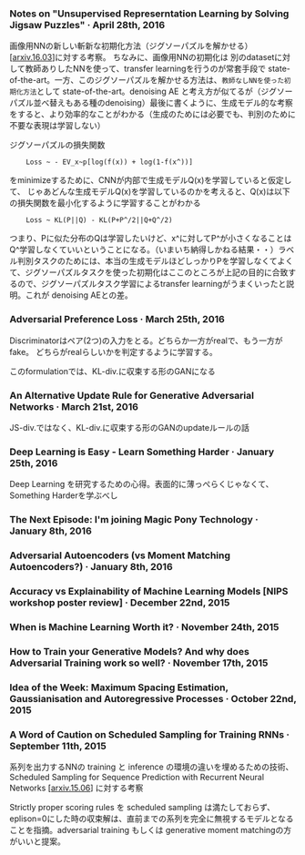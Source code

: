 ### Notes on "Unsupervised Represerntation Learning by Solving Jigsaw Puzzles" · April 28th, 2016

画像用NNの新しい斬新な初期化方法（ジグソーパズルを解かせる）[[arxiv.16.03](https://arxiv.org/abs/1603.09246)]に対する考察。
ちなみに、画像用NNの初期化は 別のdatasetに対して教師ありしたNNを使って、transfer learningを行うのが常套手段で state-of-the-art。一方、このジグソーパズルを解かせる方法は、`教師なしNNを使った初期化方法`として state-of-the-art。denoising AE と考え方が似てるが（ジグソーパズル並べ替えもある種のdenoising）最後に書くように、生成モデル的な考察をすると、より効率的なことがわかる（生成のためには必要でも、判別のために不要な表現は学習しない）

ジグソーパズルの損失関数
```
    Loss ~ - EV_x~p[log(f(x)) + log(1-f(x^))]
```
をminimizeするために、CNNが内部で生成モデルQ(x)を学習していると仮定して、
じゃあどんな生成モデルQ(x)を学習しているのかを考えると、Q(x)は以下の損失関数を最小化するように学習することがわかる
```
    Loss ~ KL(P||Q) - KL(P+P^/2||Q+Q^/2)
```
つまり、Pに似た分布のQは学習したいけど、x^に対してP^が小さくなることはQ^学習しなくていいということになる。（いまいち納得しかねる結果・・）ラベル判別タスクのためには、本当の生成モデルほどしっかりPを学習しなくてよくて、ジグソーパズルタスクを使った初期化はここのところが上記の目的に合致するので、ジグソーパズルタスク学習によるtransfer learningがうまくいったと説明。これが denoising AEとの差。

### Adversarial Preference Loss · March 25th, 2016

Discriminatorはペア(2つ)の入力をとる。どちらか一方がrealで、もう一方がfake。
どちらがrealらしいかを判定するように学習する。

このformulationでは、KL-div.に収束する形のGANになる

### An Alternative Update Rule for Generative Adversarial Networks · March 21st, 2016

JS-div.ではなく、KL-div.に収束する形のGANのupdateルールの話

### Deep Learning is Easy - Learn Something Harder · January 25th, 2016

Deep Learning を研究するための心得。表面的に薄っぺらくじゃなくて、Something Harderを学ぶべし

### The Next Episode: I'm joining Magic Pony Technology · January 8th, 2016

### Adversarial Autoencoders (vs Moment Matching Autoencoders?) · January 8th, 2016

### Accuracy vs Explainability of Machine Learning Models [NIPS workshop poster review] · December 22nd, 2015

### When is Machine Learning Worth it? · November 24th, 2015

### How to Train your Generative Models? And why does Adversarial Training work so well? · November 17th, 2015

### Idea of the Week: Maximum Spacing Estimation, Gaussianisation and Autoregressive Processes · October 22nd, 2015

### A Word of Caution on Scheduled Sampling for Training RNNs · September 11th, 2015

系列を出力するNNの training と inference の環境の違いを埋めるための技術、
Scheduled Sampling for Sequence Prediction with Recurrent Neural Networks [[arxiv.15.06](https://arxiv.org/abs/1506.03099)] に対する考察

Strictly proper scoring rules を scheduled sampling は満たしておらず、eplison=0にした時の収束解は、直前までの系列を完全に無視するモデルとなることを指摘。adversarial training もしくは generative moment matchingの方がいいと提案。
